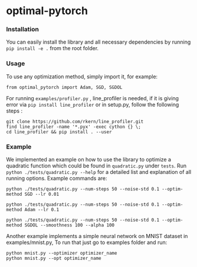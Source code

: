 # optimal-pytorch

### Installation

You can easily install the library and all necessary dependencies by running `pip install -e .` from the root folder.


### Usage

To use any optimization method, simply import it, for example:

```
from optimal_pytorch import Adam, SGD, SGDOL
```

For running `examples/profiler.py` , line_profiler is needed, if it is giving error via `pip install line_profiler` or in setup.py, follow the following steps :

```
git clone https://github.com/rkern/line_profiler.git
find line_profiler -name '*.pyx' -exec cython {} \;
cd line_profiler && pip install . --user 
```

### Example

We implemented an example on how to use the library to optimize a quadratic function which could be found in `quadratic.py` under  `tests`. Run `python ./tests/quadratic.py --help` for a detailed list and explanation of all running options. Example commands are:

```shell
python ./tests/quadratic.py --num-steps 50 --noise-std 0.1 --optim-method SGD --lr 0.01

python ./tests/quadratic.py --num-steps 50 --noise-std 0.1 --optim-method Adam --lr 0.1

python ./tests/quadratic.py --num-steps 50 --noise-std 0.1 --optim-method SGDOL --smoothness 100 --alpha 100
```
Another example implements a simple neural network on MNIST dataset in examples/mnist.py, To run that just go to examples folder and run:

```
python mnist.py --optimizer optimizer_name
python mnist.py --opt optimizer_name
```